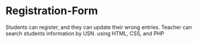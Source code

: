 # Registration-Form
Students can register, and they can update their wrong entries. Teacher can search students information by USN. using  HTML, CSS, and PHP
